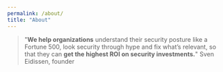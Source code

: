 ```yaml
---
permalink: /about/
title: "About"
---
```


>"**We help organizations** understand their security posture like a Fortune 500, 
>look security through hype and fix what’s relevant, 
>so that they can **get the highest ROI on security investments.**"
>Sven Eidissen, founder